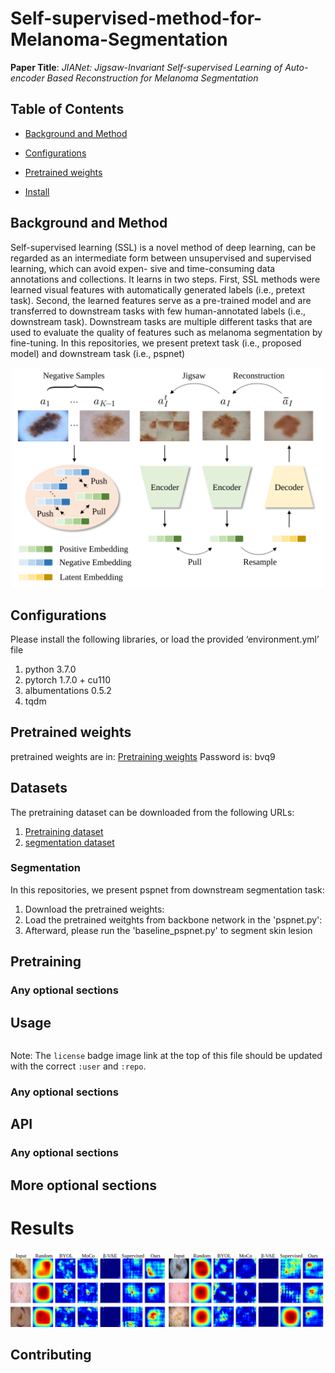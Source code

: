 # Self-supervised-method-for-Melanoma-Segmentation
**Paper Title**: _JIANet: Jigsaw-Invariant Self-supervised Learning of Auto-encoder Based Reconstruction for Melanoma Segmentation_

## Table of Contents

- [Background and Method](#background)

- [Configurations](#Configurations)

- [Pretrained weights](#pretrained_weights)



- [Install](#install)


## Background and Method
Self-supervised learning (SSL) is a novel method of deep learning, can be regarded as an intermediate form between unsupervised and supervised learning, which can avoid expen- sive and time-consuming data annotations and collections. It learns in two steps. First, SSL methods were learned visual features with automatically generated labels (i.e., pretext task). Second, the learned features serve as a pre-trained model and are transferred to downstream tasks with few human-annotated labels (i.e., downstream task). Downstream tasks are multiple different tasks that are used to evaluate the quality of features such as melanoma segmentation by fine-tuning. In this repositories, we present pretext task (i.e., proposed model) and downstream task (i.e., pspnet)

<div align=center>
<img src="https://github.com/Jessejx/Self-supervised-method-for-Melanoma-Segmentation/blob/main/2.svg" width="500px">
</div>

## Configurations

Please install the following libraries, or load the provided ‘environment.yml’ file

1. python 3.7.0
2. pytorch 1.7.0 + cu110
3. albumentations 0.5.2
4. tqdm

## Pretrained weights
pretrained weights are in: [Pretraining weights](https://pan.baidu.com/s/1vSGG4etOjx0_aFuq1qqwQw) Password is: bvq9

## Datasets
The pretraining dataset can be downloaded from the following URLs:

1. [Pretraining dataset](https://challenge.isic-archive.com/data/)
2. [segmentation dataset](https://challenge.isic-archive.com/data/)

### Segmentation 
In this repositories, we present pspnet from downstream segmentation task:

1. Download the pretrained weights:
2. Load the pretrained weitghts from backbone network in the 'pspnet.py':
3. Afterward, please run the 'baseline_pspnet.py' to segment skin lesion

## Pretraining



### Any optional sections

## Usage

```
```

Note: The `license` badge image link at the top of this file should be updated with the correct `:user` and `:repo`.

### Any optional sections

## API

### Any optional sections

## More optional sections

# Results

<div align=center>
<img src="https://github.com/Jessejx/Self-supervised-method-for-Melanoma-Segmentation/blob/main/1.svg" width="750px">
</div>

## Contributing
